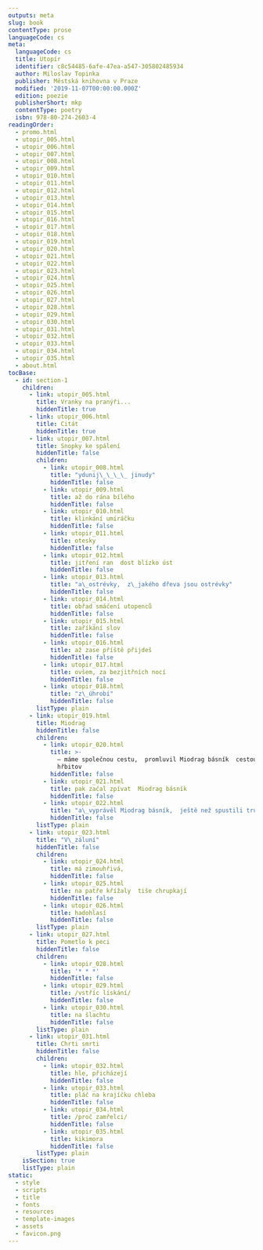 ```yaml
---
outputs: meta
slug: book
contentType: prose
languageCode: cs
meta:
  languageCode: cs
  title: Utopír
  identifier: c8c54485-6afe-47ea-a547-305802485934
  author: Miloslav Topinka
  publisher: Městská knihovna v Praze
  modified: '2019-11-07T00:00:00.000Z'
  edition: poezie
  publisherShort: mkp
  contentType: poetry
  isbn: 978-80-274-2603-4
readingOrder:
  - promo.html
  - utopir_005.html
  - utopir_006.html
  - utopir_007.html
  - utopir_008.html
  - utopir_009.html
  - utopir_010.html
  - utopir_011.html
  - utopir_012.html
  - utopir_013.html
  - utopir_014.html
  - utopir_015.html
  - utopir_016.html
  - utopir_017.html
  - utopir_018.html
  - utopir_019.html
  - utopir_020.html
  - utopir_021.html
  - utopir_022.html
  - utopir_023.html
  - utopir_024.html
  - utopir_025.html
  - utopir_026.html
  - utopir_027.html
  - utopir_028.html
  - utopir_029.html
  - utopir_030.html
  - utopir_031.html
  - utopir_032.html
  - utopir_033.html
  - utopir_034.html
  - utopir_035.html
  - about.html
tocBase:
  - id: section-1
    children:
      - link: utopir_005.html
        title: Vranky na pranýři...
        hiddenTitle: true
      - link: utopir_006.html
        title: Citát
        hiddenTitle: true
      - link: utopir_007.html
        title: Snopky ke spálení
        hiddenTitle: false
        children:
          - link: utopir_008.html
            title: "ydunij\_\_\_\_ jinudy"
            hiddenTitle: false
          - link: utopir_009.html
            title: až do rána bílého
            hiddenTitle: false
          - link: utopir_010.html
            title: klinkání umíráčku
            hiddenTitle: false
          - link: utopir_011.html
            title: otesky
            hiddenTitle: false
          - link: utopir_012.html
            title: jitření ran  dost blízko úst
            hiddenTitle: false
          - link: utopir_013.html
            title: "a\_ostrévky,  z\_jakého dřeva jsou ostrévky"
            hiddenTitle: false
          - link: utopir_014.html
            title: obřad smáčení utopenců
            hiddenTitle: false
          - link: utopir_015.html
            title: zaříkání slov
            hiddenTitle: false
          - link: utopir_016.html
            title: až zase příště přijdeš
            hiddenTitle: false
          - link: utopir_017.html
            title: ovšem, za bezjitřních nocí
            hiddenTitle: false
          - link: utopir_018.html
            title: "z\_úhrobí"
            hiddenTitle: false
        listType: plain
      - link: utopir_019.html
        title: Miodrag
        hiddenTitle: false
        children:
          - link: utopir_020.html
            title: >-
              — máme společnou cestu,  promluvil Miodrag básník  cestou na
              hřbitov
            hiddenTitle: false
          - link: utopir_021.html
            title: pak začal zpívat  Miodrag básník
            hiddenTitle: false
          - link: utopir_022.html
            title: "a\_vyprávěl Miodrag básník,  ještě než spustili truhlu"
            hiddenTitle: false
        listType: plain
      - link: utopir_023.html
        title: "V\_záluní"
        hiddenTitle: false
        children:
          - link: utopir_024.html
            title: má zimouhřivá,
            hiddenTitle: false
          - link: utopir_025.html
            title: na patře křížaly  tiše chrupkají
            hiddenTitle: false
          - link: utopir_026.html
            title: hadohlasí
            hiddenTitle: false
        listType: plain
      - link: utopir_027.html
        title: Pometlo k peci
        hiddenTitle: false
        children:
          - link: utopir_028.html
            title: '* * *'
            hiddenTitle: false
          - link: utopir_029.html
            title: /vstříc lískání/
            hiddenTitle: false
          - link: utopir_030.html
            title: na šlachtu
            hiddenTitle: false
        listType: plain
      - link: utopir_031.html
        title: Chrti smrti
        hiddenTitle: false
        children:
          - link: utopir_032.html
            title: hle, přicházejí
            hiddenTitle: false
          - link: utopir_033.html
            title: pláč na krajíčku chleba
            hiddenTitle: false
          - link: utopir_034.html
            title: /proč zamřelci/
            hiddenTitle: false
          - link: utopir_035.html
            title: kikimora
            hiddenTitle: false
        listType: plain
    isSection: true
    listType: plain
static:
  - style
  - scripts
  - title
  - fonts
  - resources
  - template-images
  - assets
  - favicon.png
---
```

